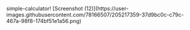 
<p> simple-calculator!
  [Screenshot (12)](https://user-images.githubusercontent.com/78166507/205217359-37d9bc0c-c79c-467a-98f8-174bf51e1a56.png)

